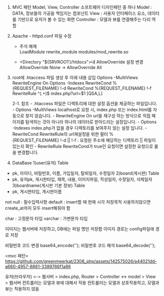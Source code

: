 1. MVC 패턴
   Model, View, Controller 소프트웨어 디자인패턴 중 하나
   Model : DATA, 정보들의 가공을 책임지는 컴포넌트
   View : 사용자 인터페이스 요소, 데이터를 기반으로 유저가 볼 수 있는 화면
   Controller : 모델과 뷰를 연결해주는 다리 역할

2. Apache - httpd.conf 파일 수정

   - 주석 해제  
     LoadModule rewrite_module modules/mod_rewrite.so

   - <Directory "${SRVROOT}/htdocs">내 AllowOverride 설정 변경
     AllowOverride None -> AllowOverride All

3. root에 .htaccess 파일 생성 후 아래 내용 삽입
   Options -MultiViews
   RewriteEngine On
   Options -Indexes
   RewriteCond %{REQUEST_FILENAME} !-d
   RewriteCond %{REQUEST_FILENAME} !-f
   RewriteRule ^(.+)$ index.php?url=$1 [QSA,L]

   2-1. 참조 - .htaccess 파일은 디렉토리에 대한 설정 옵션을 제공하는 파일입니다. - Options -MultiViews
   localhost로 요청 시, index.php 또는 index.html를 자동으로 찾지 않습니다. - RewriteEngine On
   url을 재구성 하는 방식으로 직접 페이지를 탐색하는 것이 아니라 하나의 데이터로 받아드리는 설정입니다. - Options -Indexes
   index.php가 없을 경우 디렉토리를 보여주지 않는 설정 입니다. - RewriteCond
   RewriteRule의 url재설정을 위한 필터
   %{REQUEST_FILENAME} !-d || !-f : 요청된 주소에 해당하는 디렉토리 || 파일이 있는지 확인 - RewriteRule
   RewriteCond가 true인 요청이면 설정한 요청으로 룰을 변경합니다.

4. DataBase
   1)user(유저) Table

- pk, 아이디, 비밀번호, 이름, 가입일자, 탈퇴일자, 수정일자
  2)board(게시판) Table
- pk, 유저pk, 게시판타입, 제목, 내용, 이미지파일, 작성일자, 수정일자, 삭제일자
  3)boardname(게시판 기본 정보) Table
- pk, 게시판타입, 게시판이름

not null : 필수입력사항
default : insert할 때 현재 시각 저장목적
사용하지않으면 create_at까지 모두 insert해줘야 함

char : 고정문자 타입
varchar : 가변문자 타입

이미지는 웹서버에 저장하고, DB에는 파일 명만 저장함
이미지 경로는 config파일에 경로 저장

비밀번호 코드 변경
base64_encode('');
비밀번호 코드 해석
base64_decode('');

<mvc 패턴>
https://github.com/greenmeerkat/2308_php/assets/142575026/a44021dd-a660-4957-8861-3389766f1a86

유저(브라우저) <-> 웹서버 > index.php, Router > Controller <-> model > View > 웹서버
컨트롤러는 모델과 뷰에 대해서 작용
컨트롤러는 모델과 상호작용하고, 모델과 뷰는 작용하지 않음
